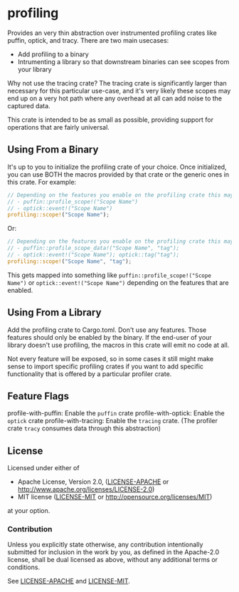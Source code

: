 # profiling

Provides an very thin abstraction over instrumented profiling crates like puffin, optick, and tracy. There are two
main usecases:
 * Add profiling to a binary
 * Intrumenting a library so that downstream binaries can see scopes from your library
 
Why not use the tracing crate? The tracing crate is significantly larger than necessary for this particular use-case,
and it's very likely these scopes may end up on a very hot path where any overhead at all can add noise to the captured
data.

This crate is intended to be as small as possible, providing support for operations that are fairly universal.

## Using From a Binary

It's up to you to initialize the profiling crate of your choice. Once initialized, you can use BOTH the macros provided
by that crate or the generic ones in this crate. For example:
```rust
// Depending on the features you enable on the profiling crate this may map to something like:
// - puffin::profile_scope!("Scope Name")
// - optick::event!("Scope Name")
profiling::scope!("Scope Name");
```

Or:

```rust
// Depending on the features you enable on the profiling crate this may map to something like:
// - puffin::profile_scope_data!("Scope Name", "tag");
// - optick::event!("Scope Name"); optick::tag("tag");
profiling::scope!("Scope Name", "tag");
```

This gets mapped into something like `puffin::profile_scope!("Scope Name")` or `optick::event!("Scope Name")`
depending on the features that are enabled.

## Using From a Library

Add the profiling crate to Cargo.toml. Don't use any features. Those features should only be enabled by the binary. If
the end-user of your library doesn't use profiling, the macros in this crate will emit no code at all.

Not every feature will be exposed, so in some cases it still might make sense to import specific profiling crates if
you want to add specific functionality that is offered by a particular profiler crate.

## Feature Flags

profile-with-puffin: Enable the `puffin` crate
profile-with-optick: Enable the `optick` crate
profile-with-tracing: Enable the `tracing` crate. (The profiler crate `tracy` consumes data through this abstraction)

## License

Licensed under either of

* Apache License, Version 2.0, ([LICENSE-APACHE](LICENSE-APACHE) or http://www.apache.org/licenses/LICENSE-2.0)
* MIT license ([LICENSE-MIT](LICENSE-MIT) or http://opensource.org/licenses/MIT)

at your option.

### Contribution

Unless you explicitly state otherwise, any contribution intentionally
submitted for inclusion in the work by you, as defined in the Apache-2.0
license, shall be dual licensed as above, without any additional terms or
conditions.

See [LICENSE-APACHE](LICENSE-APACHE) and [LICENSE-MIT](LICENSE-MIT).
